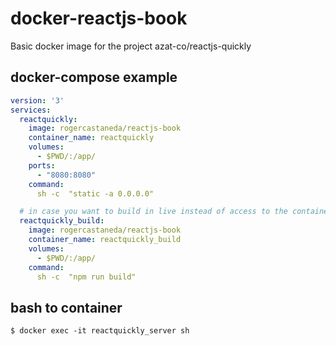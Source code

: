 # docker-reactjs-book
Basic docker image for the project azat-co/reactjs-quickly


## docker-compose example

```yaml
version: '3'
services:
  reactquickly:
    image: rogercastaneda/reactjs-book
    container_name: reactquickly
    volumes:
      - $PWD/:/app/
    ports:
      - "8080:8080"
    command:
      sh -c  "static -a 0.0.0.0"

  # in case you want to build in live instead of access to the container and run the build command
  reactquickly_build:
    image: rogercastaneda/reactjs-book
    container_name: reactquickly_build
    volumes:
      - $PWD/:/app/
    command:
      sh -c  "npm run build"
```

## bash to container

`$ docker exec -it reactquickly_server sh`